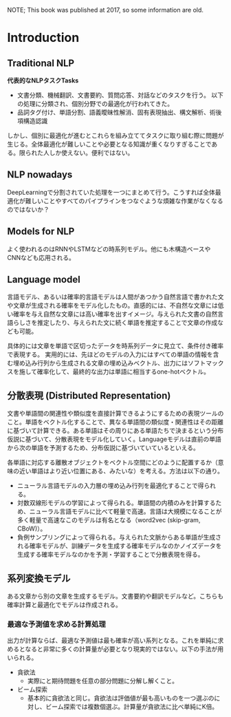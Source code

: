 NOTE; This book was published at 2017, so some information are old.

# Introduction

## Traditional NLP
**代表的なNLPタスクTasks**
- 文書分類、機械翻訳、文書要約、質問応答、対話などのタスクを行う。
以下の処理に分類され、個別分野での最適化が行われてきた。
- 品詞タグ付け、単語分割、語義曖昧性解消、固有表現抽出、構文解析、術後項構造認識

しかし、個別に最適化が進むとこれらを組み立ててタスクに取り組む際に問題が生じる。全体最適化が難しいことや必要となる知識が重くなりすぎることである。限られた人しか使えない。便利ではない。

## NLP nowadays

DeepLearningで分割されていた処理を一つにまとめて行う。こうすれば全体最適化が難しいことやすべてのパイプラインをつなぐような煩雑な作業がなくなるのではないか？

## Models for NLP

よく使われるのはRNNやLSTMなどの時系列モデル。他にも木構造ベースやCNNなども応用される。

## Language model

言語モデル、あるいは確率的言語モデルは人間があつかう自然言語で書かれた文や文章が生成される確率をモデル化したもの。直感的には、不自然な文章には低い確率を与え自然な文章には高い確率を出すイメージ。与えられた文書の自然言語らしさを推定したり、与えられた文に続く単語を推定することで文章の作成なども可能。

具体的には文章を単語で区切ったデータを時系列データに見立て、条件付き確率で表現する。
実用的には、先ほどのモデルの入力にはすべての単語の情報を含む埋め込み行列から生成される文章の埋め込みベクトル、出力にはソフトマックスを施して確率化して、最終的な出力は単語に相当するone-hotベクトル。

## 分散表現 (Distributed Representation)

文書や単語間の関連性や類似度を直接計算できるようにするための表現ツールのこと。単語をベクトル化することで、異なる単語間の類似度・関連性はその距離に基づいて計算できる。ある単語はその周りにある単語たちで決まるという分布仮説に基づいて、分散表現をモデル化していく。Languageモデルは直前の単語から次の単語を予測するため、分布仮説に基づいていているといえる。

各単語に対応する離散オブジェクトをベクトル空間にどのように配置するか（意味の近い単語はより近い位置にある、みたいな）を考える。方法は以下の通り。
- ニューラル言語モデルの入力層の埋め込み行列を最適化することで得られる。
- 対数双線形モデルの学習によって得られる。単語間の内積のみを計算するため、ニューラル言語モデルに比べて軽量で高速。言語は大規模になることが多く軽量で高速なこのモデルは有名となる（word2vec (skip-gram, CBoW)）。
- 負例サンプリングによって得られる。与えられた文脈からある単語が生成される確率モデルが、訓練データを生成する確率モデルなのかノイズデータを生成する確率モデルなのかを予測・学習することで分散表現を得る。

## 系列変換モデル

ある文章から別の文章を生成するモデル。文書要約や翻訳モデルなど。こちらも確率計算と最適化でモデルは作成される。

### 最適な予測値を求める計算処理

出力が計算ならば、最適な予測値は最も確率が高い系列となる。これを単純に求めるとなると非常に多くの計算量が必要となり現実的ではない。以下の手法が用いられる。
- 貪欲法
	- 実際にと期待問題を任意の部分問題に分解し解くこと。
- ビーム探索
	- 基本的に貪欲法と同じ。貪欲法は評価値が最も高いものを一つ選ぶのに対し、ビーム探索では複数個選ぶ。計算量が貪欲法に比べ単純にK倍。
